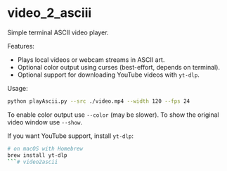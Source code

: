 # video_2_asciii

Simple terminal ASCII video player.

Features:
- Plays local videos or webcam streams in ASCII art.
- Optional color output using curses (best-effort, depends on terminal).
- Optional support for downloading YouTube videos with `yt-dlp`.

Usage:

```bash
python playAscii.py --src ./video.mp4 --width 120 --fps 24
```

To enable color output use `--color` (may be slower). To show the original video window use `--show`.

If you want YouTube support, install `yt-dlp`:

```bash
# on macOS with Homebrew
brew install yt-dlp
```# video2ascii
